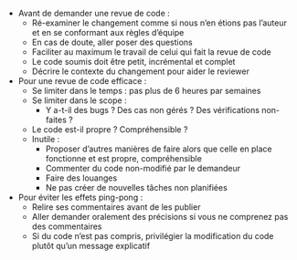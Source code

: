 -	Avant de demander une revue de code :
    -	Ré-examiner le changement comme si nous n’en étions pas l’auteur et en se conformant aux règles d’équipe
    -	En cas de doute, aller poser des questions
    -	Faciliter au maximum le travail de celui qui fait la revue de code
    -	Le code soumis doit être petit, incrémental et complet
    -	Décrire le contexte du changement pour aider le reviewer
-	Pour une revue de code efficace :
    -	Se limiter dans le temps : pas plus de 6 heures par semaines
    -	Se limiter dans le scope : 
        - Y a-t-il des bugs ? Des cas non gérés ? Des vérifications non-faites ?
    - Le code est-il propre ? Compréhensible ?
    - Inutile :
        - Proposer d’autres manières de faire alors que celle en place fonctionne et est propre, compréhensible
        - Commenter du code non-modifié par le demandeur
        - Faire des louanges
        - Ne pas créer de nouvelles tâches non planifiées
-	Pour éviter les effets ping-pong :
    -	Relire ses commentaires avant de les publier 
    -	Aller demander oralement des précisions si vous ne comprenez pas des commentaires
    -	Si du code n’est pas compris, privilégier la modification du code plutôt qu’un message explicatif

